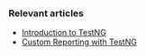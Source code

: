 ### Relevant articles

- [Introduction to TestNG](http://www.baeldung.com/testng)
- [Custom Reporting with TestNG](http://www.baeldung.com/testng-custom-reporting)
